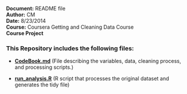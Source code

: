 **Document:** README file   
**Author:** CM   
**Date:** 8/23/2014   
**Course:** Coursera Getting and Cleaning Data Course   
**Course Project**   

### This Repository includes the following files:

- [**CodeBook.md**](CodeBook.md) 
  (File describing the variables, data, cleaning process, and processing scripts.)      

- [**run_analysis.R**](run_analysis.R)
  (R script that processes the original dataset and generates the tidy file)